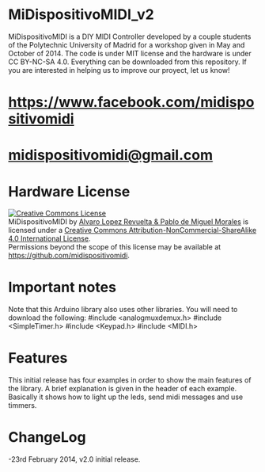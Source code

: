 # MiDispositivoMIDI_v2
MiDispositivoMIDI is a DIY MIDI Controller developed by a couple students of the Polytechnic University of Madrid for a workshop given in May and October of 2014. The code is under MIT license and the hardware is under CC BY-NC-SA 4.0. Everything can be downloaded from this repository. If you are interested in helping us to improve our proyect, let us know!

# https://www.facebook.com/midispositivomidi
# midispositivomidi@gmail.com

# Hardware License
<a rel="license" href="http://creativecommons.org/licenses/by-nc-sa/4.0/"><img alt="Creative Commons License" style="border-width:0" src="https://i.creativecommons.org/l/by-nc-sa/4.0/88x31.png" /></a><br /><span xmlns:dct="http://purl.org/dc/terms/" property="dct:title">MiDispositivoMIDI</span> by <a xmlns:cc="http://creativecommons.org/ns#" href="https://github.com/midispositivomidi" property="cc:attributionName" rel="cc:attributionURL">Alvaro Lopez Revuelta & Pablo de Miguel Morales</a> is licensed under a <a rel="license" href="http://creativecommons.org/licenses/by-nc-sa/4.0/">Creative Commons Attribution-NonCommercial-ShareAlike 4.0 International License</a>.<br />Permissions beyond the scope of this license may be available at <a xmlns:cc="http://creativecommons.org/ns#" href="https://github.com/midispositivomidi" rel="cc:morePermissions">https://github.com/midispositivomidi</a>.

# Important notes
Note that this Arduino library also uses other libraries. You will need to download the following:
#include <analogmuxdemux.h>
#include <SimpleTimer.h>
#include <Keypad.h>
#include <MIDI.h>

# Features
This initial release has four examples in order to show the main features of the library. A brief explanation is given in the header of each example. Basically it shows how to light up the leds, send midi messages and use timmers.

# ChangeLog
-23rd February 2014, v2.0 initial release.
